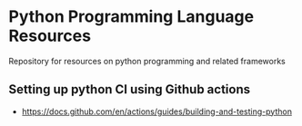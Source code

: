 # Python Programming Language Resources
Repository for resources on python programming and related frameworks

## Setting up python CI using Github actions
- https://docs.github.com/en/actions/guides/building-and-testing-python

